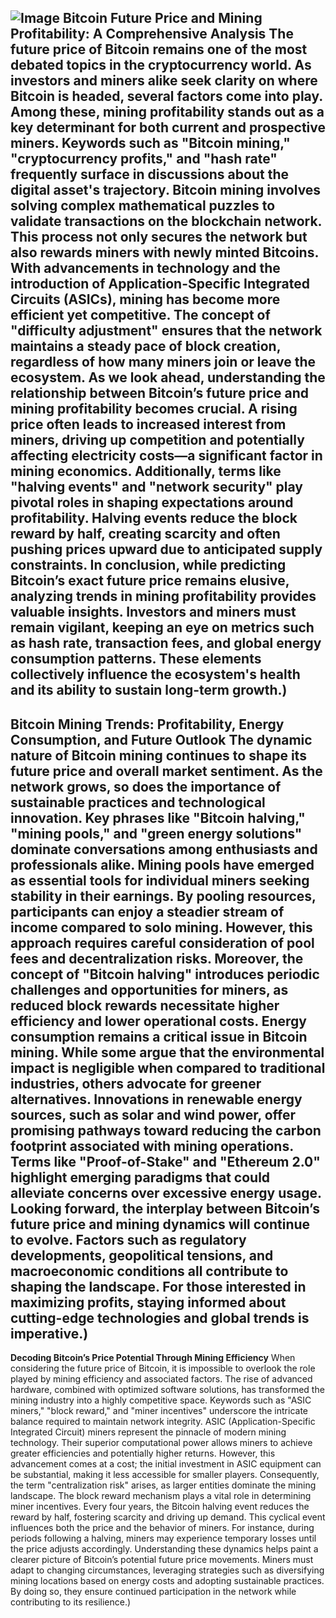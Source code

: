 
![Image](https://github.com/user-attachments/assets/d7419ec9-dc67-403f-bf28-8faea5f1f74f)
**Bitcoin Future Price and Mining Profitability: A Comprehensive Analysis**
The future price of Bitcoin remains one of the most debated topics in the cryptocurrency world. As investors and miners alike seek clarity on where Bitcoin is headed, several factors come into play. Among these, mining profitability stands out as a key determinant for both current and prospective miners. Keywords such as "Bitcoin mining," "cryptocurrency profits," and "hash rate" frequently surface in discussions about the digital asset's trajectory.
Bitcoin mining involves solving complex mathematical puzzles to validate transactions on the blockchain network. This process not only secures the network but also rewards miners with newly minted Bitcoins. With advancements in technology and the introduction of Application-Specific Integrated Circuits (ASICs), mining has become more efficient yet competitive. The concept of "difficulty adjustment" ensures that the network maintains a steady pace of block creation, regardless of how many miners join or leave the ecosystem.
As we look ahead, understanding the relationship between Bitcoin’s future price and mining profitability becomes crucial. A rising price often leads to increased interest from miners, driving up competition and potentially affecting electricity costs—a significant factor in mining economics. Additionally, terms like "halving events" and "network security" play pivotal roles in shaping expectations around profitability. Halving events reduce the block reward by half, creating scarcity and often pushing prices upward due to anticipated supply constraints.
In conclusion, while predicting Bitcoin’s exact future price remains elusive, analyzing trends in mining profitability provides valuable insights. Investors and miners must remain vigilant, keeping an eye on metrics such as hash rate, transaction fees, and global energy consumption patterns. These elements collectively influence the ecosystem's health and its ability to sustain long-term growth.)
---
**Bitcoin Mining Trends: Profitability, Energy Consumption, and Future Outlook**
The dynamic nature of Bitcoin mining continues to shape its future price and overall market sentiment. As the network grows, so does the importance of sustainable practices and technological innovation. Key phrases like "Bitcoin halving," "mining pools," and "green energy solutions" dominate conversations among enthusiasts and professionals alike.
Mining pools have emerged as essential tools for individual miners seeking stability in their earnings. By pooling resources, participants can enjoy a steadier stream of income compared to solo mining. However, this approach requires careful consideration of pool fees and decentralization risks. Moreover, the concept of "Bitcoin halving" introduces periodic challenges and opportunities for miners, as reduced block rewards necessitate higher efficiency and lower operational costs.
Energy consumption remains a critical issue in Bitcoin mining. While some argue that the environmental impact is negligible when compared to traditional industries, others advocate for greener alternatives. Innovations in renewable energy sources, such as solar and wind power, offer promising pathways toward reducing the carbon footprint associated with mining operations. Terms like "Proof-of-Stake" and "Ethereum 2.0" highlight emerging paradigms that could alleviate concerns over excessive energy usage.
Looking forward, the interplay between Bitcoin’s future price and mining dynamics will continue to evolve. Factors such as regulatory developments, geopolitical tensions, and macroeconomic conditions all contribute to shaping the landscape. For those interested in maximizing profits, staying informed about cutting-edge technologies and global trends is imperative.)
--- 
**Decoding Bitcoin’s Price Potential Through Mining Efficiency**
When considering the future price of Bitcoin, it is impossible to overlook the role played by mining efficiency and associated factors. The rise of advanced hardware, combined with optimized software solutions, has transformed the mining industry into a highly competitive space. Keywords such as "ASIC miners," "block reward," and "miner incentives" underscore the intricate balance required to maintain network integrity.
ASIC (Application-Specific Integrated Circuit) miners represent the pinnacle of modern mining technology. Their superior computational power allows miners to achieve greater efficiencies and potentially higher returns. However, this advancement comes at a cost; the initial investment in ASIC equipment can be substantial, making it less accessible for smaller players. Consequently, the term "centralization risk" arises, as larger entities dominate the mining landscape.
The block reward mechanism plays a vital role in determining miner incentives. Every four years, the Bitcoin halving event reduces the reward by half, fostering scarcity and driving up demand. This cyclical event influences both the price and the behavior of miners. For instance, during periods following a halving, miners may experience temporary losses until the price adjusts accordingly.
Understanding these dynamics helps paint a clearer picture of Bitcoin’s potential future price movements. Miners must adapt to changing circumstances, leveraging strategies such as diversifying mining locations based on energy costs and adopting sustainable practices. By doing so, they ensure continued participation in the network while contributing to its resilience.)
